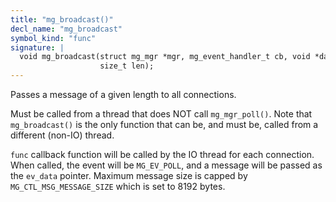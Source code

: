 ```yaml
---
title: "mg_broadcast()"
decl_name: "mg_broadcast"
symbol_kind: "func"
signature: |
  void mg_broadcast(struct mg_mgr *mgr, mg_event_handler_t cb, void *data,
                    size_t len);
---
```


Passes a message of a given length to all connections.

Must be called from a thread that does NOT call `mg_mgr_poll()`.
Note that `mg_broadcast()` is the only function
that can be, and must be, called from a different (non-IO) thread.

`func` callback function will be called by the IO thread for each
connection. When called, the event will be `MG_EV_POLL`, and a message will
be passed as the `ev_data` pointer. Maximum message size is capped
by `MG_CTL_MSG_MESSAGE_SIZE` which is set to 8192 bytes. 

